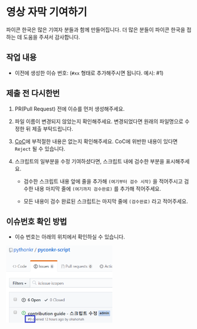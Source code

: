 # 영상 자막 기여하기

파이콘 한국은 많은 기여자 분들과 함께 만들어집니다. 더 많은 분들이 파이콘 한국을 접하는 데 도움을 주셔서 감사합니다.



## 작업 내용

* 이전에 생성한 이슈 번호: (`#xx` 형태로 추가해주시면 됩니다. 예시: #1)  



## 제출 전 다시한번

1. PR(Pull Request) 전에 이슈를 먼저 생성해주세요.

2. 파일 이름이 변경되지 않았는지 확인해주세요. 변경되었다면 원래의 파일명으로 수정한 뒤 제출 부탁드립니다.

3. [CoC](https://pycon.kr/2020/about/coc/)에 부적절한 내용은 없는지 확인해주세요. CoC에 위반한 내용이 있다면 `Reject` 될 수 있습니다.

4. 스크립트의 일부분을 수정 기여하셨다면, 스크립트 내에 검수한 부분을 표시해주세요. 

   * 검수한 스크립트 내용 앞에 줄을 추가해 `(여기부터 검수 시작)` 을 적어주시고 검수한 내용 마지막 줄에 `(여기까지 검수완료)` 를 추가해 적어주세요.

   * 모든 내용이 검수 완료된 스크립트는 마지막 줄에 `(검수완료)` 라고 적어주세요.



## 이슈번호 확인 방법

* 이슈 번호는 아래의 위치에서 확인하실 수 있습니다.

<img src="./check-issue-number.png" alt="이슈번호 확인방법" style="zoom:60%;" />